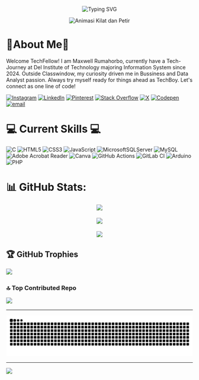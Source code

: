 <p align="center">
  <img src="https://readme-typing-svg.herokuapp.com?font=Press+Start+2P&pause=2000&color=8A2BE2&width=1200&lines=YO+SUP!+I'M+MAXWELL+RUMAHORBO!&center=true&vCenter=true&size=30&cursor=blink" alt="Typing SVG" />
</p>

<p align="center">
  <img src="https://www.gambaranimasi.org/data/media/41/animasi-bergerak-kilat-dan-petir-0002.gif" alt="Animasi Kilat dan Petir" width="1200">
</p>


  <h1>👾About Me👾</h1>
  <p>
    Welcome TechFellow!
    I am Maxwell Rumahorbo, currently have a Tech-Journey at Del Institute of Technology
    majoring Information System since 2024.
    Outside Classwindow, my curiosity driven me in Bussiness and Data Analyst passion.
    Always try myself ready for things ahead as TechBoy.
    Let's connect as one line of code!
  </p>
  
[![Instagram](https://img.shields.io/badge/Instagram-%23E4405F.svg?logo=Instagram&logoColor=white)](https://instagram.com/maxwellrumbo_) 
[![LinkedIn](https://img.shields.io/badge/LinkedIn-%230077B5.svg?logo=linkedin&logoColor=white)](https://www.linkedin.com/in/maxwell-rumahorbo-450497317/) 
[![Pinterest](https://img.shields.io/badge/Pinterest-%23E60023.svg?logo=Pinterest&logoColor=white)](https://id.pinterest.com/maxrumbo06/)
[![Stack Overflow](https://img.shields.io/badge/-Stackoverflow-FE7A16?logo=stack-overflow&logoColor=white)](https://stackoverflow.com/users/27343136) 
[![X](https://img.shields.io/badge/X-black.svg?logo=X&logoColor=white)](https://x.com/criticizekid_)
[![Codepen](https://img.shields.io/badge/Codepen-000000?logo=codepen&logoColor=white)](https://codepen.io/maxrumbo)
[![email](https://img.shields.io/badge/Email-D14836?logo=gmail&logoColor=white)](mailto:maxrumbo06@gmail.com) 


  # 💻 Current Skills 💻
![C](https://img.shields.io/badge/c-%2300599C.svg?style=plastic&logo=c&logoColor=white) ![HTML5](https://img.shields.io/badge/html5-%23E34F26.svg?style=plastic&logo=html5&logoColor=white) ![CSS3](https://img.shields.io/badge/css3-%231572B6.svg?style=plastic&logo=css3&logoColor=white) ![JavaScript](https://img.shields.io/badge/javascript-%23323330.svg?style=plastic&logo=javascript&logoColor=%23F7DF1E) ![MicrosoftSQLServer](https://img.shields.io/badge/Microsoft%20SQL%20Server-CC2927?style=plastic&logo=microsoft%20sql%20server&logoColor=white) ![MySQL](https://img.shields.io/badge/mysql-4479A1.svg?style=plastic&logo=mysql&logoColor=white) ![Adobe Acrobat Reader](https://img.shields.io/badge/Adobe%20Acrobat%20Reader-EC1C24.svg?style=plastic&logo=Adobe%20Acrobat%20Reader&logoColor=white) ![Canva](https://img.shields.io/badge/Canva-%2300C4CC.svg?style=plastic&logo=Canva&logoColor=white) ![GitHub Actions](https://img.shields.io/badge/github%20actions-%232671E5.svg?style=plastic&logo=githubactions&logoColor=white) ![GitLab CI](https://img.shields.io/badge/gitlab%20CI-%23181717.svg?style=plastic&logo=gitlab&logoColor=white) ![Arduino](https://img.shields.io/badge/-Arduino-00979D?style=plastic&logo=Arduino&logoColor=white) ![PHP](https://img.shields.io/badge/php-%23777BB4.svg?style=plastic&logo=php&logoColor=white)



# 📊 GitHub Stats:

<p align="center">
  <img src="https://github-readme-stats.vercel.app/api?username=maxrumbo&theme=tokyonight&hide_border=false&include_all_commits=false&count_private=false" />
  <br/><br/>
  <img src="https://github-readme-stats.vercel.app/api/top-langs/?username=maxrumbo&theme=tokyonight&hide_border=false&include_all_commits=false&count_private=false&layout=compact" />
  <br/><br/>
  <img src="https://nirzak-streak-stats.vercel.app/?user=maxrumbo&theme=tokyonight&hide_border=false" />
</p>



## 🏆 GitHub Trophies
![](https://github-profile-trophy.vercel.app/?username=maxrumbo&theme=tokyonight&no-frame=true&no-bg=true&margin-w=4)

### 🔝 Top Contributed Repo
![](https://github-contributor-stats.vercel.app/api?username=maxrumbo&limit=5&theme=dark&combine_all_yearly_contributions=true)

---
![snake gif](https://github.com/maxrumbo/maxrumbo/blob/output/github-snake-dark.svg)

---
[![](https://visitcount.itsvg.in/api?id=maxrumbo&icon=0&color=0)](https://visitcount.itsvg.in)


